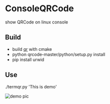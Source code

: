 # ConsoleQRCode
show QRCode on linux console

## Build
- build [qr](https://github.com/rsky/qrcode) with cmake
- python qrcode-master/python/setup.py install
- pip install urwid

## Use
./termqr.py 'This is demo'

![demo pic](http://storage1.imgchr.com/eIAO.png)
